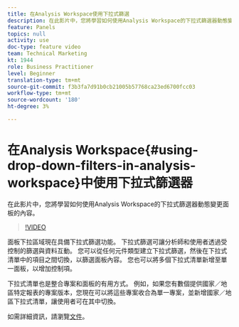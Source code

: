 ```yaml
---
title: 在Analysis Workspace使用下拉式篩選
description: 在此影片中，您將學習如何使用Analysis Workspace的下拉式篩選器動態變更面板的內容。
feature: Panels
topics: null
activity: use
doc-type: feature video
team: Technical Marketing
kt: 1944
role: Business Practitioner
level: Beginner
translation-type: tm+mt
source-git-commit: f3b3fa7d91b0cb21005b57768ca23ed6700fcc03
workflow-type: tm+mt
source-wordcount: '180'
ht-degree: 3%

---
```



# 在Analysis Workspace{#using-drop-down-filters-in-analysis-workspace}中使用下拉式篩選器

在此影片中，您將學習如何使用Analysis Workspace的下拉式篩選器動態變更面板的內容。

>[!VIDEO](https://video.tv.adobe.com/v/23877/?quality=12)

面板下拉區域現在具備下拉式篩選功能。 下拉式篩選可讓分析師和使用者透過受控制的篩選與資料互動。 您可以從任何元件類型建立下拉式篩選，然後在下拉式清單中的項目之間切換，以篩選面板內容。 您也可以將多個下拉式清單新增至單一面板，以增加控制項。

下拉式清單也是整合專案和面板的有用方式。 例如，如果您有數個提供國家／地區特定報表的專案版本，您現在可以將這些專案收合為單一專案，並新增國家／地區下拉式清單，讓使用者可在其中切換。

如需詳細資訊，請瀏覽[文件](https://marketing.adobe.com/resources/help/en_US/analytics/analysis-workspace/panels.html)。
